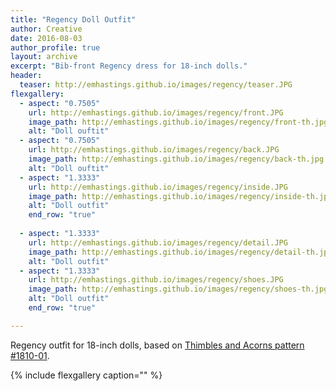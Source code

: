 ```yaml
---
title: "Regency Doll Outfit"
author: Creative
date: 2016-08-03
author_profile: true
layout: archive
excerpt: "Bib-front Regency dress for 18-inch dolls."
header:
  teaser: http://emhastings.github.io/images/regency/teaser.JPG
flexgallery:
  - aspect: "0.7505"
    url: http://emhastings.github.io/images/regency/front.JPG
    image_path: http://emhastings.github.io/images/regency/front-th.jpg
    alt: "Doll ouftit"  
  - aspect: "0.7505"
    url: http://emhastings.github.io/images/regency/back.JPG
    image_path: http://emhastings.github.io/images/regency/back-th.jpg
    alt: "Doll ouftit"  
  - aspect: "1.3333"
    url: http://emhastings.github.io/images/regency/inside.JPG
    image_path: http://emhastings.github.io/images/regency/inside-th.jpg
    alt: "Doll outfit"  
    end_row: "true"
    
  - aspect: "1.3333"
    url: http://emhastings.github.io/images/regency/detail.JPG
    image_path: http://emhastings.github.io/images/regency/detail-th.jpg
    alt: "Doll outfit"  
  - aspect: "1.3333"
    url: http://emhastings.github.io/images/regency/shoes.JPG
    image_path: http://emhastings.github.io/images/regency/shoes-th.jpg
    alt: "Doll outfit"  
    end_row: "true"

---
```


Regency outfit for 18-inch dolls, based on [Thimbles and Acorns pattern #1810-01](https://www.pixiefaire.com/collections/thimbles-and-acorns/products/bib-front-regency-dress-18-doll-clothes).

{% include flexgallery caption="" %}


